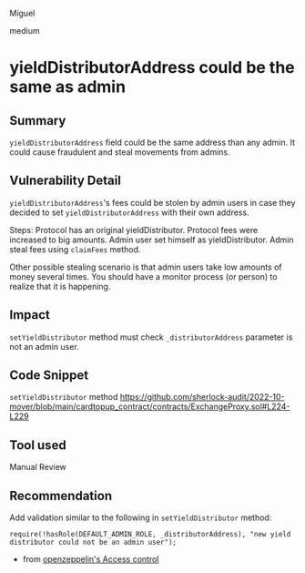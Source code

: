Miguel

medium

# yieldDistributorAddress could be the same as admin

## Summary
`yieldDistributorAddress` field could be the same address than any admin. It could cause fraudulent and steal movements from admins.

## Vulnerability Detail
`yieldDistributorAddress`'s fees could be stolen by admin users in case they decided to set `yieldDistributorAddress` with their own address.

Steps:
Protocol has an original yieldDistributor.
Protocol fees were increased to big amounts.
Admin user set himself as yieldDistributor.
Admin steal fees using `claimFees` method.

Other possible stealing scenario is that admin users take low amounts of money several times. You should have a monitor process (or person) to realize that it is happening.


## Impact
`setYieldDistributor` method must check `_distributorAddress` parameter is not an admin user.


## Code Snippet
`setYieldDistributor` method
https://github.com/sherlock-audit/2022-10-mover/blob/main/cardtopup_contract/contracts/ExchangeProxy.sol#L224-L229

## Tool used
Manual Review

## Recommendation
Add validation similar to the following in `setYieldDistributor` method:
```solidity
require(!hasRole(DEFAULT_ADMIN_ROLE, _distributorAddress), "new yield distributor could not be an admin user");
```
- from [openzeppelin's Access control](https://docs.openzeppelin.com/contracts/4.x/api/access#IAccessControl-hasRole-bytes32-address-)